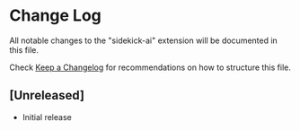 # Change Log

All notable changes to the "sidekick-ai" extension will be documented in this file.

Check [Keep a Changelog](http://keepachangelog.com/) for recommendations on how to structure this file.

## [Unreleased]

- Initial release